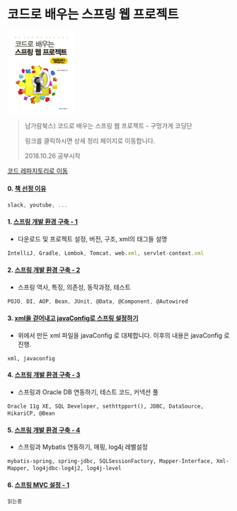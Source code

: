 코드로 배우는 스프링 웹 프로젝트
===
<img width="30%" height="30%" src="../img/guguSpring.jpg"></img>

>남가람북스) 코드로 배우는 스프링 웹 프로젝트 - 구멍가게 코딩단
>
>링크를 클릭하시면 상세 정리 페이지로 이동합니다.
>
> 2018.10.26 공부시작

[코드 레파지토리로 이동](https://github.com/1ilsang/guguSpring)

#### 0. [책 선정 이유](http://1ilsang.blog.me/221385767739)
```javascript
slack, youtube, ...
```

#### 1. [스프링 개발 환경 구축 - 1](http://1ilsang.blog.me/221385911861)
- 다운로드 및 프로젝트 설정, 버전, 구조, xml의 태그들 설명
```javascript
IntelliJ, Gradle, Lombok, Tomcat, web.xml, servlet-context.xml
```

#### 2. [스프링 개발 환경 구축 - 2](http://1ilsang.blog.me/221386784142)
- 스프링 역사, 특징, 의존성, 동작과정, 테스트
```javascript
POJO, DI, AOP, Bean, JUnit, @Data, @Component, @Autowired
```

#### 3. [xml을 걷어내고 javaConfig로 스프링 설정하기](http://1ilsang.blog.me/221386967274)
- 위에서 만든 xml 파일을 javaConfig 로 대체합니다. 이후의 내용은 javaConfig 로 진행.
```
xml, javaconfig
```

#### 4. [스프링 개발 환경 구축 - 3](http://1ilsang.blog.me/221386988019)
- 스프링과 Oracle DB 연동하기, 테스트 코드, 커넥션 풀
```
Oracle 11g XE, SQL Developer, sethttpport(), JDBC, DataSource, HikariCP, @Bean
```

#### 5. [스프링 개발 환경 구축 - 4](http://1ilsang.blog.me/221387558377)
- 스프링과 Mybatis 연동하기, 매핑, log4j 레벨설정
```
mybatis-spring, spring-jdbc, SQLSessionFactory, Mapper-Interface, Xml-Mapper, log4jdbc-log4j2, log4j-level
```

#### 6. [스프링 MVC 설정 - 1]()
```
읽는중
```
